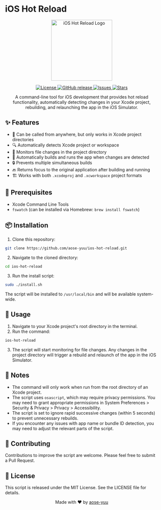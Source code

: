 # iOS Hot Reload

<p align="center">
  <img src="https://your-logo-url-here.png" alt="iOS Hot Reload Logo" width="200"/>
</p>

<p align="center">
  <a href="https://github.com/aose-yuu/ios-hot-reload/blob/main/LICENSE">
    <img src="https://img.shields.io/github/license/aose-yuu/ios-hot-reload" alt="License">
  </a>
  <a href="https://github.com/aose-yuu/ios-hot-reload/releases">
    <img src="https://img.shields.io/github/v/release/aose-yuu/ios-hot-reload" alt="GitHub release">
  </a>
  <a href="https://github.com/aose-yuu/ios-hot-reload/issues">
    <img src="https://img.shields.io/github/issues/aose-yuu/ios-hot-reload" alt="Issues">
  </a>
  <a href="https://github.com/aose-yuu/ios-hot-reload/stargazers">
    <img src="https://img.shields.io/github/stars/aose-yuu/ios-hot-reload" alt="Stars">
  </a>
</p>

<p align="center">
  A command-line tool for iOS development that provides hot reload functionality, automatically detecting changes in your Xcode project, rebuilding, and relaunching the app in the iOS Simulator.
</p>

## ✨ Features

- 🌟 Can be called from anywhere, but only works in Xcode project directories
- 🔍 Automatically detects Xcode project or workspace
- 👀 Monitors file changes in the project directory
- 🚀 Automatically builds and runs the app when changes are detected
- 🔒 Prevents multiple simultaneous builds
- 🔙 Returns focus to the original application after building and running
- 🏗️ Works with both `.xcodeproj` and `.xcworkspace` project formats

## 🔧 Prerequisites

- Xcode Command Line Tools
- `fswatch` (can be installed via Homebrew: `brew install fswatch`)

## 📦 Installation

1. Clone this repository:

```bash
git clone https://github.com/aose-yuu/ios-hot-reload.git
```

2. Navigate to the cloned directory:

```bash
cd ios-hot-reload
```

3. Run the install script:

```bash
sudo ./install.sh
```

The script will be installed to `/usr/local/bin` and will be available system-wide.

## 🚀 Usage

1. Navigate to your Xcode project's root directory in the terminal.
2. Run the command:

```bash
ios-hot-reload
```

3. The script will start monitoring for file changes. Any changes in the project directory will trigger a rebuild and relaunch of the app in the iOS Simulator.

## 📝 Notes

- The command will only work when run from the root directory of an Xcode project.
- The script uses `osascript`, which may require privacy permissions. You may need to grant appropriate permissions in System Preferences > Security & Privacy > Privacy > Accessibility.
- The script is set to ignore rapid successive changes (within 5 seconds) to prevent unnecessary rebuilds.
- If you encounter any issues with app name or bundle ID detection, you may need to adjust the relevant parts of the script.

## 🤝 Contributing

Contributions to improve the script are welcome. Please feel free to submit a Pull Request.

## 📄 License

This script is released under the MIT License. See the LICENSE file for details.

<p align="center">
Made with ❤️ by <a href="https://github.com/aose-yuu">aose-yuu</a>
</p>
